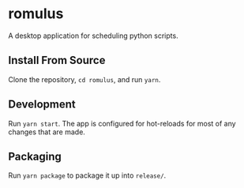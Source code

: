 # romulus

A desktop application for scheduling python scripts.

## Install From Source

Clone the repository, `cd romulus`, and run `yarn`.

## Development

Run `yarn start`. The app is configured for hot-reloads for most of any changes that are made.

## Packaging

Run `yarn package` to package it up into `release/`.
